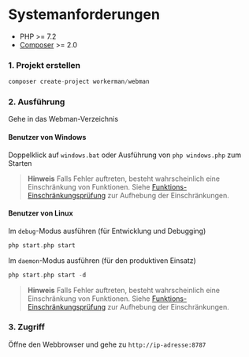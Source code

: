 # Systemanforderungen

* PHP >= 7.2
* [Composer](https://getcomposer.org/) >= 2.0

### 1. Projekt erstellen

```php
composer create-project workerman/webman
```

### 2. Ausführung

Gehe in das Webman-Verzeichnis

#### Benutzer von Windows
Doppelklick auf `windows.bat` oder Ausführung von `php windows.php` zum Starten

> **Hinweis**
> Falls Fehler auftreten, besteht wahrscheinlich eine Einschränkung von Funktionen. Siehe [Funktions-Einschränkungsprüfung](others/disable-function-check.md) zur Aufhebung der Einschränkungen.

#### Benutzer von Linux
Im `debug`-Modus ausführen (für Entwicklung und Debugging)

```php
php start.php start
```

Im `daemon`-Modus ausführen (für den produktiven Einsatz)

```php
php start.php start -d
```

> **Hinweis**
> Falls Fehler auftreten, besteht wahrscheinlich eine Einschränkung von Funktionen. Siehe [Funktions-Einschränkungsprüfung](others/disable-function-check.md) zur Aufhebung der Einschränkungen.

### 3. Zugriff

Öffne den Webbrowser und gehe zu `http://ip-adresse:8787`
